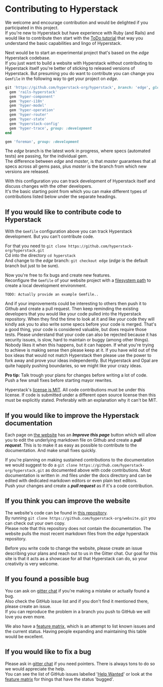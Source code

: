 # Contributing to Hyperstack

We welcome and encourage contribution and would be delighted if you participated in this project.  
If you're new to Hyperstack but have experience with Ruby (and Rails) and would like to contribute then start with the [ToDo tutorial](https://hyperstack.org/edge/docs/tutorials/todo)
that way you understand the basic capabilities and lingo of Hyperstack.

Next would be to start an experimental project that's based on the *edge* Hyperstack codebase.  
If you just want to build a website with Hyperstack without contributing to Hyperstack itself you're better of sticking to released versions of Hyperstack.
But presuming you do want to contribute you can change you `Gemfile` in the following way to get your project on *edge*.

```ruby
git 'https://github.com/hyperstack-org/hyperstack', branch: 'edge', glob: 'ruby/*/*.gemspec' do
  gem 'rails-hyperstack'
  gem 'hyper-component'
  gem 'hyper-i18n'
  gem 'hyper-model'
  gem 'hyper-operation'
  gem 'hyper-router'
  gem 'hyper-state'
  gem 'hyperstack-config'
  gem 'hyper-trace', group: :development
end

gem 'foreman', group: :development
```
The *edge* branch is the latest work in progress, where specs (automated tests) are passing, for the individual gem.  
The difference between *edge* and *master*, is that *master* guarantees that all specs across all gems pass, plus *master* is the branch from which new versions are released.  

With this configuration you can track development of Hyperstack itself and discuss changes with the other developers.  
It's the basic starting point from which you can make different types of contributions listed below under the separate headings.

## If you would like to contribute code to Hyperstack

With the `Gemfile` configuration above you can track Hyperstack development. But you can't contribute code.

For that you need to `git clone https://github.com/hyperstack-org/hyperstack.git`  
Cd into the directory `cd hyperstack`  
And change to the *edge* branch: `git checkout edge` (*edge* is the default branch but just to be sure).

Now you're free to fix bugs and create new features.  
Reconfigure the `Gemfile` of your website project with a [filesystem path](https://bundler.io/gemfile.html) to create a local development environment.  
```
TODO: Actually provide an example Gemfile..
```
And if your improvements could be interesting to others then push it to Github and create a pull request.
Then keep reminding the existing developers that you would like your code pulled into the Hyperstack repository.
When they find the time to look at it and like your code they will kindly ask you to also write some specs before your code is merged. That's a good thing, your code is considered valuable, but does require those tests.
Please understand that your code can also be rejected because it has security issues, is slow, hard to maintain or buggy (among other things).
Nobody likes it when this happens, but it can happen. If what you're trying to achieve is making sense then please keep at it.
If you have wild out of the box ideas that would not match Hyperstack then please use the power to fork away and prove your ideas independently.
But Hyperstack and Opal are quite happily pushing boundaries, so we might like your crazy ideas.

**Pro tip:** Talk trough your plans for changes before writing a lot of code. Push a few small fixes before starting mayor rewrites.

Hyperstack's [license is MIT](https://github.com/hyperstack-org/hyperstack/blob/edge/LICENSE). All code contributions must be under this license. If code is submitted under a different open source license then this must be explicitly stated. Preferably with an explanation why it can't be MIT.

## If you would like to improve the Hyperstack documentation

Each page on [the website](https://hyperstack.org) has an ***Improve this page*** button which will allow you to edit the underlying markdown file on Github and create a ***pull request***. This is to make it as easy as possible to contribute to the documentation.
And make small fixes quickly.

If you're planning on making sustained contributions to the documentation we would suggest to do a `git clone https://github.com/hyperstack-org/hyperstack.git` as documented above with code contributions.
Most documentation is written in .md files under the docs directory and can be edited with dedicated markdown editors or even plain text editors.  
Push your changes and create a ***pull request*** as if it's a code contribution.

## If you think you can improve the website

The website's code can be found in [this repository](https://github.com/hyperstack-org/website).  
By running `git clone https://github.com/hyperstack-org/website.git` you can check out your own copy.  
Please note that this repository does not contain the documentation. The website pulls the most recent markdown files from the *edge* hyperstack repository.

Before you write code to change the website, please create an issue describing your plans and reach out to us in the Gitter chat. Our goal for this site is that it acts as a showcase for all that Hyperstack can do, so your creativity is very welcome.

## If you found a possible bug

You can ask on [gitter chat](https://gitter.im/ruby-hyperloop/chat) if you're making a mistake or actually found a bug.  
Also check the GitHub issue list and if you don't find it mentioned there, please create an issue.  
If you can reproduce the problem in a branch you push to GitHub we will love you even more.

We also have a [feature matrix](https://github.com/hyperstack-org/hyperstack/blob/edge/docs/feature_matrix.md), which is an attempt to list known issues and the current status.
Having people expanding and maintaining this table would be excellent.

## If you would like to fix a bug

Please ask in [gitter chat](https://gitter.im/ruby-hyperloop/chat) if you need pointers. There is always tons to do so we would appreciate the help.  
You can see the list of GitHub issues labelled '[Help Wanted](https://github.com/hyperstack-org/hyperstack/issues?q=is%3Aopen+is%3Aissue+label%3A%22help+wanted%22)'
or look at the [feature matrix](https://github.com/hyperstack-org/hyperstack/blob/edge/docs/feature_matrix.md) for things that have the status 'bugged'.